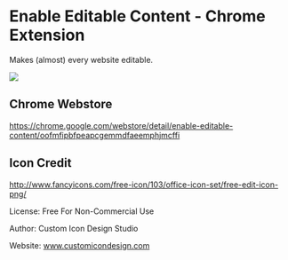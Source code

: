 # Enable Editable Content - Chrome Extension

Makes (almost) every website editable.

![](https://media2.giphy.com/media/12jHPvCe8Nh87C/giphy.gif)

## Chrome Webstore
https://chrome.google.com/webstore/detail/enable-editable-content/oofmfipbfpeapcgemmdfaeemphjmcffi

## Icon Credit
http://www.fancyicons.com/free-icon/103/office-icon-set/free-edit-icon-png/

License: Free For Non-Commercial Use

Author: Custom Icon Design Studio

Website: www.customicondesign.com
